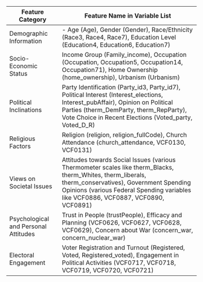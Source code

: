 

| Feature Category | Feature Name in Variable List |
| ---------------- | ----------------------------- |
| Demographic Information | - Age (Age), Gender (Gender), Race/Ethnicity (Race3, Race4, Race7), Education Level (Education4, Education6, Education7) |
| Socio-Economic Status | Income Group (Family_income), Occupation (Occupation, Occupation5, Occupation14, Occupation71), Home Ownership (home_ownership), Urbanism (Urbanism) |
| Political Inclinations | Party Identification (Party_id3, Party_id7), Political Interest (Interest_elections, Interest_pubAffair), Opinion on Political Parties (therm_DemParty, therm_RepParty), Vote Choice in Recent Elections (Voted_party, Voted_D_R) |
| Religious Factors | Religion (religion, religion_fullCode), Church Attendance (church_attendance, VCF0130, VCF0131) |
| Views on Societal Issues | Attitudes towards Social Issues (various Thermometer scales like therm_Blacks, therm_Whites, therm_liberals, therm_conservatives), Government Spending Opinions (various Federal Spending variables like VCF0886, VCF0887, VCF0890, VCF0891) |
| Psychological and Personal Attitudes | Trust in People (trustPeople), Efficacy and Planning (VCF0626, VCF0627, VCF0628, VCF0629), Concern about War (concern_war, concern_nuclear_war) |
| Electoral Engagement | Voter Registration and Turnout (Registered, Voted, Registered_voted), Engagement in Political Activities (VCF0717, VCF0718, VCF0719, VCF0720, VCF0721) |
